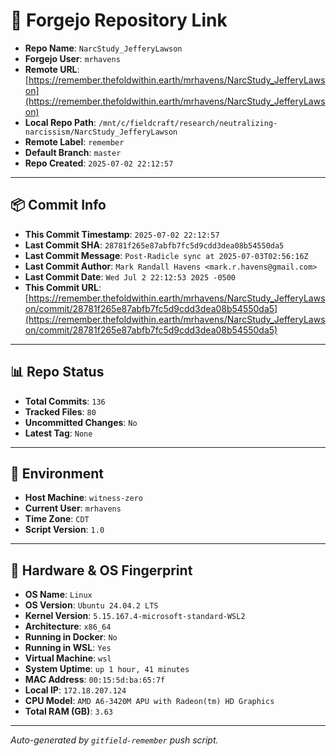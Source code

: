 # 🔗 Forgejo Repository Link

- **Repo Name**: `NarcStudy_JefferyLawson`
- **Forgejo User**: `mrhavens`
- **Remote URL**: [https://remember.thefoldwithin.earth/mrhavens/NarcStudy_JefferyLawson](https://remember.thefoldwithin.earth/mrhavens/NarcStudy_JefferyLawson)
- **Local Repo Path**: `/mnt/c/fieldcraft/research/neutralizing-narcissism/NarcStudy_JefferyLawson`
- **Remote Label**: `remember`
- **Default Branch**: `master`
- **Repo Created**: `2025-07-02 22:12:57`

---

## 📦 Commit Info

- **This Commit Timestamp**: `2025-07-02 22:12:57`
- **Last Commit SHA**: `28781f265e87abfb7fc5d9cdd3dea08b54550da5`
- **Last Commit Message**: `Post-Radicle sync at 2025-07-03T02:56:16Z`
- **Last Commit Author**: `Mark Randall Havens <mark.r.havens@gmail.com>`
- **Last Commit Date**: `Wed Jul 2 22:12:53 2025 -0500`
- **This Commit URL**: [https://remember.thefoldwithin.earth/mrhavens/NarcStudy_JefferyLawson/commit/28781f265e87abfb7fc5d9cdd3dea08b54550da5](https://remember.thefoldwithin.earth/mrhavens/NarcStudy_JefferyLawson/commit/28781f265e87abfb7fc5d9cdd3dea08b54550da5)

---

## 📊 Repo Status

- **Total Commits**: `136`
- **Tracked Files**: `80`
- **Uncommitted Changes**: `No`
- **Latest Tag**: `None`

---

## 🧭 Environment

- **Host Machine**: `witness-zero`
- **Current User**: `mrhavens`
- **Time Zone**: `CDT`
- **Script Version**: `1.0`

---

## 🧬 Hardware & OS Fingerprint

- **OS Name**: `Linux`
- **OS Version**: `Ubuntu 24.04.2 LTS`
- **Kernel Version**: `5.15.167.4-microsoft-standard-WSL2`
- **Architecture**: `x86_64`
- **Running in Docker**: `No`
- **Running in WSL**: `Yes`
- **Virtual Machine**: `wsl`
- **System Uptime**: `up 1 hour, 41 minutes`
- **MAC Address**: `00:15:5d:ba:65:7f`
- **Local IP**: `172.18.207.124`
- **CPU Model**: `AMD A6-3420M APU with Radeon(tm) HD Graphics`
- **Total RAM (GB)**: `3.63`

---

_Auto-generated by `gitfield-remember` push script._
